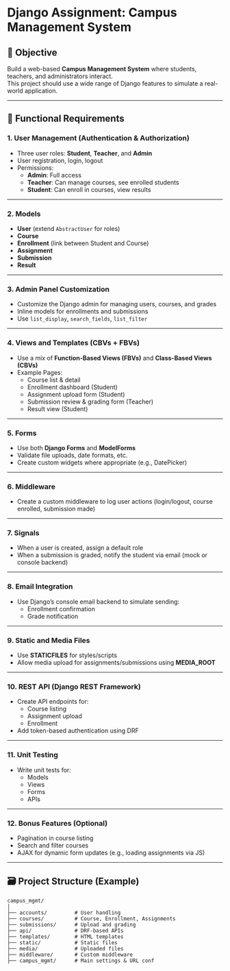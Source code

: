 # Django Assignment: Campus Management System

## 🎯 Objective
Build a web-based **Campus Management System** where students, teachers, and administrators interact.  
This project should use a wide range of Django features to simulate a real-world application.

---

## 🔧 Functional Requirements

### 1. User Management (Authentication & Authorization)
- Three user roles: **Student**, **Teacher**, and **Admin**  
- User registration, login, logout  
- Permissions:  
  - **Admin**: Full access  
  - **Teacher**: Can manage courses, see enrolled students  
  - **Student**: Can enroll in courses, view results  

---

### 2. Models
- **User** (extend `AbstractUser` for roles)  
- **Course**  
- **Enrollment** (link between Student and Course)  
- **Assignment**  
- **Submission**  
- **Result**  

---

### 3. Admin Panel Customization
- Customize the Django admin for managing users, courses, and grades  
- Inline models for enrollments and submissions  
- Use `list_display`, `search_fields`, `list_filter`  

---

### 4. Views and Templates (CBVs + FBVs)
- Use a mix of **Function-Based Views (FBVs)** and **Class-Based Views (CBVs)**  
- Example Pages:  
  - Course list & detail  
  - Enrollment dashboard (Student)  
  - Assignment upload form (Student)  
  - Submission review & grading form (Teacher)  
  - Result view (Student)  

---

### 5. Forms
- Use both **Django Forms** and **ModelForms**  
- Validate file uploads, date formats, etc.  
- Create custom widgets where appropriate (e.g., DatePicker)  

---

### 6. Middleware
- Create a custom middleware to log user actions (login/logout, course enrolled, submission made)  

---

### 7. Signals
- When a user is created, assign a default role  
- When a submission is graded, notify the student via email (mock or console backend)  

---

### 8. Email Integration
- Use Django’s console email backend to simulate sending:  
  - Enrollment confirmation  
  - Grade notification  

---

### 9. Static and Media Files
- Use **STATICFILES** for styles/scripts  
- Allow media upload for assignments/submissions using **MEDIA_ROOT**  

---

### 10. REST API (Django REST Framework)
- Create API endpoints for:  
  - Course listing  
  - Assignment upload  
  - Enrollment  
- Add token-based authentication using DRF  

---

### 11. Unit Testing
- Write unit tests for:  
  - Models  
  - Views  
  - Forms  
  - APIs  

---

### 12. Bonus Features (Optional)
- Pagination in course listing  
- Search and filter courses  
- AJAX for dynamic form updates (e.g., loading assignments via JS)  

---

## 🗃️ Project Structure (Example)

```plaintext
campus_mgmt/
│
├── accounts/         # User handling
├── courses/          # Course, Enrollment, Assignments
├── submissions/      # Upload and grading
├── api/              # DRF-based APIs
├── templates/        # HTML templates
├── static/           # Static files
├── media/            # Uploaded files
├── middleware/       # Custom middleware
├── campus_mgmt/      # Main settings & URL conf
